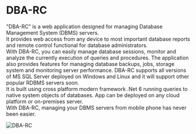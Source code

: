 # DBA-RC
"DBA-RC" is a web application designed for managing Database Management System (DBMS) servers.  
  It provides web access from any device to most important database reports and remote control functional for database administrators.  
  With DBA-RC, you can easily manage database sessions, monitor and analyze the currently execution of queries and procedures. The application also provides features for managing database backups, jobs, storage system and monitoring server performance. DBA-RC supports all versions of MS SQL Server deployed on Windows and Linux and it will support other popular RDBMS servers soon.  
  It is built using cross platform modern framework .Net 6 running queries to native system objects of databases. App can be deployed on any cloud platform or on-premises server.   
  With DBA-RC, managing your DBMS servers from mobile phone has never been easier.
 
![DBA-RC](https://github.com/zhvant/DBA-RC/assets/53262841/9113f719-73a0-4ad2-8e90-0d5101e582fa)
